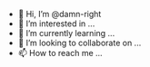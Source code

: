 - 👋 Hi, I’m @damn-right
- 👀 I’m interested in ...
- 🌱 I’m currently learning ...
- 💞️ I’m looking to collaborate on ...
- 📫 How to reach me ...

<!---
damn-right/damn-right is a ✨ special ✨ repository because its `README.md` (this file) appears on your GitHub profile.
You can click the Preview link to take a look at your changes.
--->
